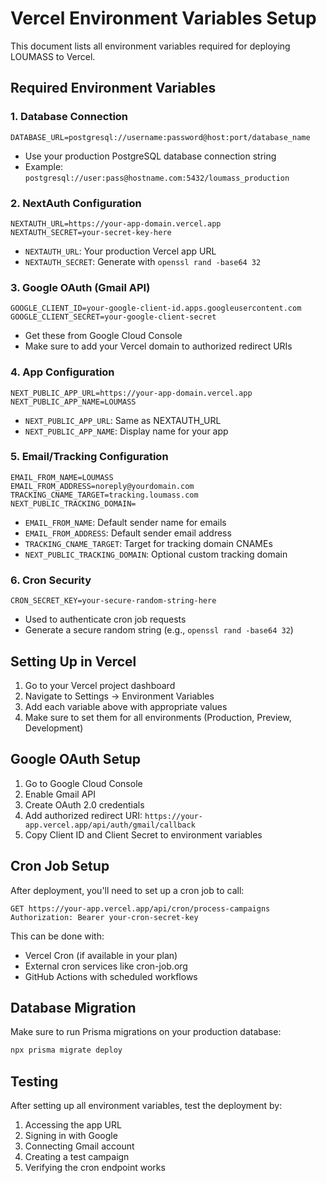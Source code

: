 # Vercel Environment Variables Setup

This document lists all environment variables required for deploying LOUMASS to Vercel.

## Required Environment Variables

### 1. Database Connection
```
DATABASE_URL=postgresql://username:password@host:port/database_name
```
- Use your production PostgreSQL database connection string
- Example: `postgresql://user:pass@hostname.com:5432/loumass_production`

### 2. NextAuth Configuration
```
NEXTAUTH_URL=https://your-app-domain.vercel.app
NEXTAUTH_SECRET=your-secret-key-here
```
- `NEXTAUTH_URL`: Your production Vercel app URL
- `NEXTAUTH_SECRET`: Generate with `openssl rand -base64 32`

### 3. Google OAuth (Gmail API)
```
GOOGLE_CLIENT_ID=your-google-client-id.apps.googleusercontent.com
GOOGLE_CLIENT_SECRET=your-google-client-secret
```
- Get these from Google Cloud Console
- Make sure to add your Vercel domain to authorized redirect URIs

### 4. App Configuration
```
NEXT_PUBLIC_APP_URL=https://your-app-domain.vercel.app
NEXT_PUBLIC_APP_NAME=LOUMASS
```
- `NEXT_PUBLIC_APP_URL`: Same as NEXTAUTH_URL
- `NEXT_PUBLIC_APP_NAME`: Display name for your app

### 5. Email/Tracking Configuration
```
EMAIL_FROM_NAME=LOUMASS
EMAIL_FROM_ADDRESS=noreply@yourdomain.com
TRACKING_CNAME_TARGET=tracking.loumass.com
NEXT_PUBLIC_TRACKING_DOMAIN=
```
- `EMAIL_FROM_NAME`: Default sender name for emails
- `EMAIL_FROM_ADDRESS`: Default sender email address
- `TRACKING_CNAME_TARGET`: Target for tracking domain CNAMEs
- `NEXT_PUBLIC_TRACKING_DOMAIN`: Optional custom tracking domain

### 6. Cron Security
```
CRON_SECRET_KEY=your-secure-random-string-here
```
- Used to authenticate cron job requests
- Generate a secure random string (e.g., `openssl rand -base64 32`)

## Setting Up in Vercel

1. Go to your Vercel project dashboard
2. Navigate to Settings → Environment Variables
3. Add each variable above with appropriate values
4. Make sure to set them for all environments (Production, Preview, Development)

## Google OAuth Setup

1. Go to Google Cloud Console
2. Enable Gmail API
3. Create OAuth 2.0 credentials
4. Add authorized redirect URI: `https://your-app.vercel.app/api/auth/gmail/callback`
5. Copy Client ID and Client Secret to environment variables

## Cron Job Setup

After deployment, you'll need to set up a cron job to call:
```
GET https://your-app.vercel.app/api/cron/process-campaigns
Authorization: Bearer your-cron-secret-key
```

This can be done with:
- Vercel Cron (if available in your plan)
- External cron services like cron-job.org
- GitHub Actions with scheduled workflows

## Database Migration

Make sure to run Prisma migrations on your production database:
```bash
npx prisma migrate deploy
```

## Testing

After setting up all environment variables, test the deployment by:
1. Accessing the app URL
2. Signing in with Google
3. Connecting Gmail account
4. Creating a test campaign
5. Verifying the cron endpoint works